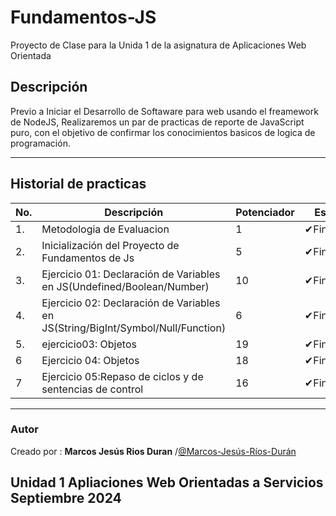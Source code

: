 # Fundamentos-JS
 Proyecto de Clase para la Unida 1 de la asignatura de Aplicaciones Web Orientada
## Descripción
Previo a Iniciar el Desarrollo de Softaware para web usando el freamework de NodeJS, Realizaremos
un par de practicas de reporte de JavaScript puro, con el objetivo de confirmar los conocimientos basicos de logica de programación.

***
## Historial de practicas
|No.|Descripción|Potenciador| Estatus|
|--|--|--|--|
|1. | Metodologia de Evaluacion |1|✔Finalizada |
|2.|Inicialización del Proyecto de Fundamentos de Js|5| ✔Finalizada|
|3.|Ejercicio 01: Declaración de Variables en JS(Undefined/Boolean/Number)|10|✔Finalizada|
|4.|Ejercicio 02: Declaración de Variables en JS(String/BigInt/Symbol/Null/Function)|6| ✔Finalizada|
|5.|ejercicio03: Objetos|19|✔Finalizada |
|6|Ejercicio 04: Objetos|18|✔Finalizada|
|7|Ejercicio 05:Repaso de ciclos y de sentencias de control|16|✔Finalizada|
***
### Autor
Creado por : **Marcos Jesús Rios Duran** /[@Marcos-Jesús-Ríos-Durán](https://github.com/Marcos-Jesus-Rios-Duran)

Unidad 1  Apliaciones Web Orientadas a Servicios 
Septiembre 2024
---
